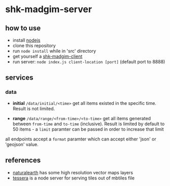# shk-madgim-server

## how to use

- install [nodejs]
- clone this repository
- run `node install` while in 'src' directory
- get yourself a [shk-madgim-client]
- run server: `node index.js client-location [port]` (default port to 8888)

## services

### data

- **initial** `/data/initial/<time>`
get all items existed in the specific time. Result is not limited.

- **range** `/data/range/<from-time>/<to-time>`
get all items generated between `from-time` and `to-time` (inclusive). Result is limited by default to 50 items - a `limit` paramter can be passed in order to increase that limit

all endpoints accept a `format` paramter which can accept either 'json' or 'geojson' value.

## references

- [naturalearth] has some high resolution vector maps layers
- [tessera] is a node server for serving tiles out of mbtiles file

[//]:#

[shk-madgim-client]: <http://https://github.com/SBD580/shk-madgim-client>
[nodejs]: <https://nodejs.org/en/download/>
[naturalearth]: <http://www.naturalearthdata.com/downloads/10m-cultural-vectors/>
[tessera]: <https://github.com/mojodna/tessera>
